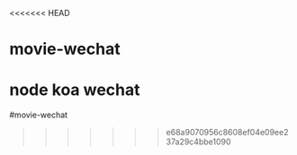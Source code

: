 <<<<<<< HEAD
# movie-wechat
node koa wechat 
=======
#movie-wechat
>>>>>>> e68a9070956c8608ef04e09ee237a29c4bbe1090
